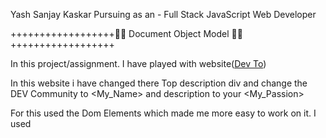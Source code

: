 Yash Sanjay Kaskar
Pursuing as an  -  Full Stack JavaScript Web Developer


++++++++++++++++++👨‍💻  Document Object Model  👨‍💻++++++++++++++++++

In this project/assignment. I have played with website([Dev To](https://dev.to/))

In this website i have changed there Top description div and change the DEV Community to <My_Name> and description to your  <My_Passion>

For this used the Dom Elements which made me more easy to work on it. 
I used <Query Selctor> <Inner HTML>


